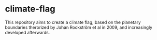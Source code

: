 # climate-flag
This repository aims to create a climate flag, based on the planetary boundaries therorized by Johan Rockström et al in 2009, and increasingly developed afterwards.
